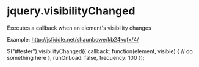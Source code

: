 # jquery.visibilityChanged
Executes a callback when an element's visibility changes

Example: http://jsfiddle.net/shaunbowe/kb24kqfx/4/

$("#tester").visibilityChanged({
    callback: function(element, visible) {
       // do something here
    },
    runOnLoad: false,
    frequency: 100
});
